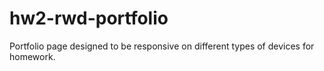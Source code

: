 # hw2-rwd-portfolio
Portfolio page designed to be responsive on different types of devices for homework.
